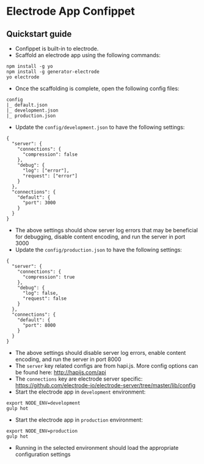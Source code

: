 # Electrode App Confippet 

## Quickstart guide

- Confippet is built-in to electrode. 
- Scaffold an electrode app using the following commands: 

```
npm install -g yo
npm install -g generator-electrode
yo electrode
```

- Once the scaffolding is complete, open the following config files: 

```
config
|_ default.json
|_ development.json
|_ production.json
```

- Update the `config/development.json` to have the following settings: 

```
{
  "server": {
    "connections": {
      "compression": false
    },
    "debug": {
      "log": ["error"],
      "request": ["error"]
    }
  },
  "connections": {
    "default": {
      "port": 3000
    }
  }
}
```

- The above settings should show server log errors that may be beneficial for debugging, disable content encoding, and run the server in port 3000
- Update the `config/production.json` to have the following settings: 

```
{
  "server": {
    "connections": {
      "compression": true
    },
    "debug": {
      "log": false,
      "request": false
    }
  },
  "connections": {
    "default": {
      "port": 8000
    }
  }
}
```

- The above settings should disable server log errors, enable content encoding, and run the server in port 8000
- The `server` key related configs are from hapi.js. More config options can be found here: http://hapijs.com/api
- The `connections` key are electrode server specific: https://github.com/electrode-io/electrode-server/tree/master/lib/config
- Start the electrode app in `development` environment: 

```
export NODE_ENV=development
gulp hot
```

- Start the electrode app in `production` environment: 

```
export NODE_ENV=production
gulp hot
```

- Running in the selected environment should load the appropriate configuration settings
